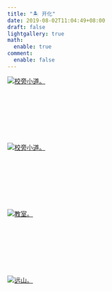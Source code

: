 ```yaml
---
title: "🏝️ 开化"
date: 2019-08-02T11:04:49+08:00
draft: false
lightgallery: true
math:
  enable: true
comment:
  enable: false
---
```


<div class="group-picture">
  <div class="group-picture-cover">
    <a class="lightgallery" href="https://pic.imgdb.cn/item/654e2f87c458853aef90d953.webp" title="校旁小道。" data-thumbnail="https://pic.imgdb.cn/item/654e2f87c458853aef90d953.webp">
    <img loading="lazy" src="https://pic.imgdb.cn/item/654e2f87c458853aef90d953.webp" sizes="auto" alt="校旁小道。"></a>
  </div>
  <div class="group-picture-cover">
    <a class="lightgallery" href="https://pic.imgdb.cn/item/654e2f9bc458853aef91363a.webp" title="校旁小道。" data-thumbnail="https://pic.imgdb.cn/item/654e2f9bc458853aef91363a.webp">
    <img loading="lazy" src="https://pic.imgdb.cn/item/654e2f9bc458853aef91363a.webp" sizes="auto" alt="校旁小道。"></a>
  </div>
</div>

<div class="group-picture">
  <div class="group-picture-cover">
    <a class="lightgallery" href="https://pic.imgdb.cn/item/655338e3c458853aefd5c3d1.jpg" title="教室。" data-thumbnail="https://pic.imgdb.cn/item/655338e3c458853aefd5c3d1.jpg">
    <img loading="lazy" src="https://pic.imgdb.cn/item/655338e3c458853aefd5c3d1.jpg" sizes="auto" alt="教室。"></a>
  </div>
  <div class="group-picture-cover">
    <a class="lightgallery" href="https://pic.imgdb.cn/item/655338e3c458853aefd5c432.jpg" title="远山。" data-thumbnail="https://pic.imgdb.cn/item/655338e3c458853aefd5c432.jpg">
    <img loading="lazy" src="https://pic.imgdb.cn/item/655338e3c458853aefd5c432.jpg" sizes="auto" alt="远山。"></a>
  </div>
</div>

